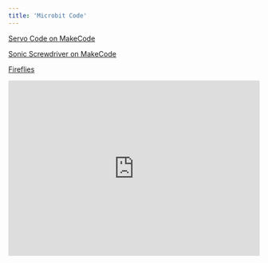 ```yaml
---
title: 'Microbit Code'
---
```


[Servo Code on MakeCode](https://makecode.microbit.org/_c3vWUAPJdh7o)

[Sonic Screwdriver on MakeCode](https://makecode.microbit.org/_Hfm2XkXVU0eE)

[Fireflies](https://makecode.microbit.org/_FbTJsUXpb13A)

<div style="position:relative;height:0;padding-bottom:70%;overflow:hidden;"><iframe style="position:absolute;top:0;left:0;width:100%;height:100%;" src="https://makecode.microbit.org/#pub:_FbTJsUXpb13A" frameborder="0" sandbox="allow-popups allow-forms allow-scripts allow-same-origin"></iframe></div>
